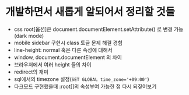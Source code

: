 # 개발하면서 새롭게 알되어서 정리할 것들

- css root[옵션]은 document.documentElement.setAttribute() 로 변경 가능 (dark mode)
- mobile sidebar 구현시 class 토글 문제 해결 경험
- line-height: normal 혹은 다른 속성에 대해서
- window, document.documentElement 의 차이
- 브라우저에서 여러 height 들의 차이
- redirect의 재미
- sql에서의 timezone 설정(`SET GLOBAL time_zone='+09:00'`)
- 다크모드 구현했을때 :root[]의 속성부여 가능한 점 다시 되짚어보기